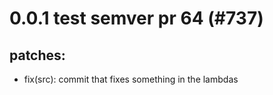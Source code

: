 # 0.0.1 test semver pr 64 (#737)

## patches:
* fix(src): commit that fixes something in the lambdas

